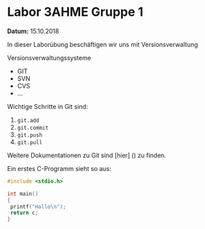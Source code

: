 # Labor 3AHME Gruppe 1
**Datum:** 15.10.2018

In dieser Laborübung
beschäftigen wir uns mit Versionsverwaltung

Versionsverwaltungssysteme

* GIT
* SVN
* CVS
* ...

Wichtige Schritte in Git sind:

1. `git.add`
1. `git.commit`
1. `git.push`
1. `git.pull`

Weitere Dokumentationen zu Git sind [hier] () zu finden.

Ein erstes C-Programm sieht so aus:

````C
#include <stdio.h>

int main()
{
 printf("Hallo\n");
 return c;
}
